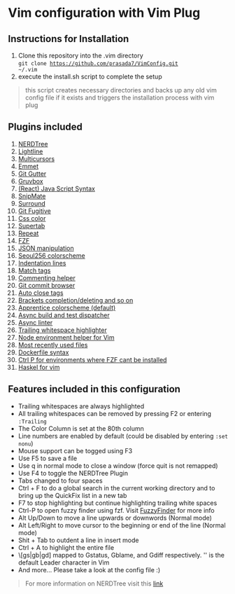 # Vim configuration with Vim Plug
## Instructions for Installation
1. Clone this repository into the .vim directory<br>
<code>git clone https://github.com/prasada7/VimConfig.git ~/.vim</code>
2. execute the install.sh script to complete the setup<br>
> this script creates necessary directories and backs up any old vim config file if it exists and triggers the installation process with vim plug <br>

## Plugins included
1. [NERDTree](https://github.com/scrooloose/nerdtree)
1. [Lightline](https://github.com/itchyny/lightline.vim)
1. [Multicursors ](https://github.com/terryma/vim-multiple-cursors)
1. [Emmet](https://github.com/mattn/emmet-vim)
1. [Git Gutter](https://github.com/airblade/vim-gitgutter)
1. [Gruvbox](https://github.com/morhetz/gruvbox)
1. [(React) Java Script Syntax](https://github.com/pangloss/vim-javascript)
1. [SnipMate](https://github.com/garbas/vim-snipmate)
1. [Surround](https://github.com/tpope/vim-surround)
1. [Git Fugitive](https://github.com/tpope/vim-fugitive)
1. [Css color](https://github.com/ap/vim-css-color)
1. [Supertab](https://github.com/ervandew/supertab)
1. [Repeat](https://github.com/tpope/vim-repeat)
1. [FZF](https://github.com/junegunn/fzf)
1. [JSON manipulation](https://github.com/tpope/vim-jdaddy)
1. [Seoul256 colorscheme](https://github.com/junegunn/seoul256.vim)
1. [Indentation lines](https://github.com/Yggdroot/indentLine)
1. [Match tags](https://github.com/valloric/matchtagalways)
1. [Commenting helper](https://github.com/scrooloose/nerdcommenter)
1. [Git commit browser](https://github.com/junegunn/gv.vim)
1. [Auto close tags](https://github.com/alvan/vim-closetag)
1. [Brackets completion/deleting and so on](https://github.com/jiangmiao/auto-pairs)
1. [Apprentice colorscheme (default)](https://github.com/romainl/Apprentice)
1. [Async build and test dispatcher](https://github.com/tpope/vim-dispatch)
1. [Async linter](https://github.com/w0rp/ale)
1. [Trailing whitespace highlighter](https://github.com/ntpeters/vim-better-whitespace)
1. [Node environment helper for Vim](https://github.com/moll/vim-node)
1. [Most recently used files](https://github.com/pbogut/fzf-mru.vim)
1. [Dockerfile syntax](https://github.com/ekalinin/Dockerfile.vim)
1. [Ctrl P for environments where FZF cant be installed](https://github.com/kien/ctrlp.vim)
1. [Haskel for vim](https://github.com/neovimhaskell/haskell-vim)

## Features included in this configuration
* Trailing whitespaces are always highlighted
* All trailing whitespaces can be removed by pressing F2 or entering
<code>:Trailing</code>
* The Color Column is set at the 80th column
* Line numbers are enabled by default (could be disabled by entering
<code>:set nonu</code>)
* Mouse support can be togged using F3
* Use F5 to save a file
* Use q in normal mode to close a window (force quit is not remapped)
* Use F4 to toggle the NERDTree Plugin
* Tabs changed to four spaces
* Ctrl + F to do a global search in the current working directory and <F6> to
bring up the QuickFix list in a new tab
* F7 to stop highlighting but continue highlighting trailing white spaces
* Ctrl-P to open fuzzy finder using fzf. Visit
[FuzzyFinder](https://github.com/junegunn/fzf) for more info
* Alt Up/Down to move a line upwards or downwords (Normal mode)
* Alt Left/Right to move cursor to the beginning or end of the line (Normal
mode)
* Shit + Tab to outdent a line in insert mode
* Ctrl + A to highlight the entire file
* \\[gs|gb|gd] mapped to Gstatus, Gblame, and Gdiff respectively. '\' is the
default Leader character in Vim
* And more... Please take a look at the config file :)
> For more information on NERDTree visit this
[link](https://github.com/scrooloose/nerdtree)

